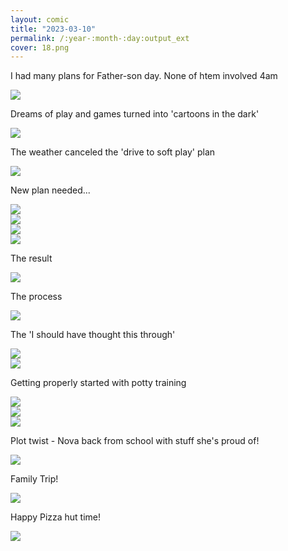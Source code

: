 ```yaml
---
layout: comic
title: "2023-03-10"
permalink: /:year-:month-:day:output_ext
cover: 18.png
--- 
```



<article class="comic layout4" >

  <div>
    <p>I had many plans for Father-son day. None of htem involved 4am</p>
    <img src="assets/images/{{page.title}}/1.png">
  </div>
  <div>
    <p>Dreams of play and games turned into 'cartoons in the dark'</p>
    <img src="assets/images/{{page.title}}/2.png">
  </div>
  <div>
    <p>The weather canceled the 'drive to soft play' plan</p>
    <img src="assets/images/{{page.title}}/3.png">
  </div>
  <div>
    <p>New plan needed...</p>
    <img src="assets/images/{{page.title}}/4.png">
  </div>
</article>

<article class="comic layout6" >
  <div>
    <img src="assets/images/{{page.title}}/5.png">
  </div>
  <div>
    <img src="assets/images/{{page.title}}/6.png">
  </div>
  <div>
    <img src="assets/images/{{page.title}}/7.png">
  </div>
  <div>
    <p>The result</p>
    <img src="assets/images/{{page.title}}/8.png">
  </div>
  <div>
    <p>The process</p>
    <img src="assets/images/{{page.title}}/9.png">
  </div>
  <div>
    <p>The 'I should have thought this through'</p>
    <img src="assets/images/{{page.title}}/10.png">
  </div>
</article>


<article class="comic layout6" >
  <div style="width:100%">
    <img src="assets/images/{{page.title}}/11.png">
  </div>
  <div>
    <p>Getting properly started with potty training</p>
    <img src="assets/images/{{page.title}}/12.png">
  </div>
  <div>
    <img src="assets/images/{{page.title}}/13.png">
  </div>
  <div style="width:100%">
    <img src="assets/images/{{page.title}}/15.png">
  </div>
</article>
<article class="comic" >
  <div style="width:100%">
    <p>Plot twist - Nova back from school with stuff she's proud of!</p>
    <img src="assets/images/{{page.title}}/16.png">
  </div>
  <div style="width:100%">
    <p>Family Trip!</p>
    <img src="assets/images/{{page.title}}/17.png">
  </div>

</article>
<article class="comic" >
  <div style="width:100%; height:100%">
   <p>Happy Pizza hut time!</p>
    <img src="assets/images/{{page.title}}/18.png">
  </div>
  </div>
</article>
